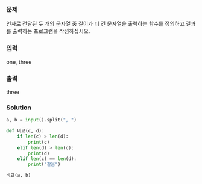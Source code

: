 ### 문제
인자로 전달된 두 개의 문자열 중 길이가 더 긴 문자열을 출력하는 함수를 정의하고
결과를 출력하는 프로그램을 작성하십시오.

### 입력
one, three

### 출력
three

### Solution
```python
a, b = input().split(", ")

def 비교(c, d):
    if len(c) > len(d):
        print(c)
    elif len(d) > len(c):
        print(d)
    elif len(c) == len(d):
        print("같음")

비교(a, b)
```
